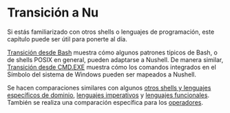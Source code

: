 # Transición a Nu

Si estás familiarizado con otros shells o lenguajes de programación, este capítulo puede ser útil para ponerte al día.

[Transición desde Bash](coming_from_bash.md) muestra cómo algunos patrones típicos de Bash, o de shells POSIX en general, pueden adaptarse a Nushell.
De manera similar, [Transición desde CMD.EXE](coming_from_cmd.md) muestra cómo los comandos integrados en el Símbolo del sistema de Windows pueden ser mapeados a Nushell.

Se hacen comparaciones similares con algunos [otros shells y lenguajes específicos de dominio](nushell_map.md), [lenguajes imperativos](nushell_map_imperative.md) y [lenguajes funcionales](nushell_map_functional.md).
También se realiza una comparación específica para los [operadores](nushell_operator_map.md).
